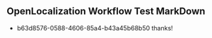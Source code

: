 ## OpenLocalization Workflow Test MarkDown
* b63d8576-0588-4606-85a4-b43a45b68b50 
thanks!<!--HONumber=Mar16_HO4-->
